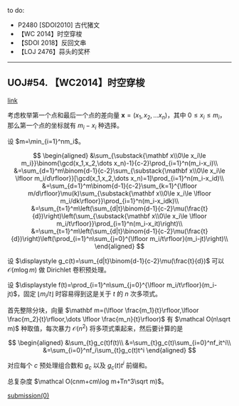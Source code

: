 to do:

- P2480 [SDOI2010] 古代猪文
- 【WC 2014】时空穿梭
- 【SDOI 2018】反回文串
- 【LOJ 2476】蒜头的奖杯

---

## UOJ#54. 【WC2014】时空穿梭

[link](https://uoj.ac/problem/54)

考虑枚举第一个点和最后一个点的差向量 $\mathbf x=(x_1,x_2,\dots x_n)$，其中 $0\le x_i\le m_i$，那么第一个点的坐标就有 $m_i-x_i$ 种选择。

设 $m=\min_{i=1}^nm_i$。

$$
\begin{aligned}
&\sum_{\substack{\mathbf x\\0\le x_i\le m_i}}\binom{\gcd(x_1,x_2,\dots x_n)-1}{c-2}\prod_{i=1}^n(m_i-x_i)\\
&=\sum_{d=1}^m\binom{d-1}{c-2}\sum_{\substack{\mathbf x\\0\le x_i\le \lfloor m_i/d\rfloor}}[\gcd(x_1,x_2,\dots x_n)=1]\prod_{i=1}^n(m_i-x_id)\\
&=\sum_{d=1}^m\binom{d-1}{c-2}\sum_{k=1}^{\lfloor m/d\rfloor}\mu(k)\sum_{\substack{\mathbf x\\0\le x_i\le \lfloor m_i/dk\rfloor}}\prod_{i=1}^n(m_i-x_idk)\\
&=\sum_{t=1}^m\left(\sum_{d|t}\binom{d-1}{c-2}\mu(\frac{t}{d})\right)\left(\sum_{\substack{\mathbf x\\0\le x_i\le \lfloor m_i/t\rfloor}}\prod_{i=1}^n(m_i-x_it)\right)\\
&=\sum_{t=1}^m\left(\sum_{d|t}\binom{d-1}{c-2}\mu(\frac{t}{d})\right)\left(\prod_{i=1}^n\sum_{j=0}^{\lfloor m_i/t\rfloor}(m_i-jt)\right)\\
\end{aligned}
$$

设 $\displaystyle g_c(t)=\sum_{d|t}\binom{d-1}{c-2}\mu(\frac{t}{d})$ 可以 $\mathcal O(m\log m)$ 做 Dirichlet 卷积预处理。

设 $\displaystyle f(t)=\prod_{i=1}^n\sum_{j=0}^{\lfloor m_i/t\rfloor}(m_i-jt)$，固定 $\lfloor m_i/t\rfloor$ 时容易得到这是关于 $t$ 的 $n$ 次多项式。

首先整除分块，向量 $\mathbf m=(\lfloor \frac{m_1}{t}\rfloor,\lfloor \frac{m_2}{t}\rfloor,\dots \lfloor \frac{m_n}{t}\rfloor)$ 有 $\mathcal O(n\sqrt m)$ 种取值，每次暴力 $\mathcal O(n^2)$ 将多项式乘起来，然后要计算的是

$$
\begin{aligned}
&\sum_{t}g_c(t)f(t)\\
&=\sum_{t}g_c(t)\sum_{i=0}^nf_it^i\\
&=\sum_{i=0}^nf_i\sum_{t}g_c(t)t^i
\end{aligned}
$$

对应每个 $c$ 预处理组合数和 $g_c$ 以及 $g_c(t)t^i$ 前缀和。

总复杂度 $\mathcal O(cnm+cm\log m+Tn^3\sqrt m)$。

[submission(0)](https://uoj.ac/submission/519790)


